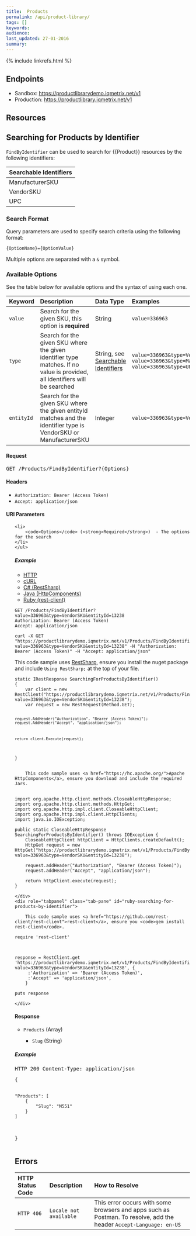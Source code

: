 ```yaml
---
title:  Products
permalink: /api/product-library/
tags: []
keywords: 
audience: 
last_updated: 27-01-2016
summary: 
---
```


<link rel="stylesheet" type="text/css" href="../../css/prism.css">

<script src="../../js/prism.js"></script>


{% include linkrefs.html %}



## Endpoints

* Sandbox: <a href="https://productlibrarydemo.iqmetrix.net/v1">https://productlibrarydemo.iqmetrix.net/v1</a>
* Production: <a href="https://productlibrary.iqmetrix.net/v1">https://productlibrary.iqmetrix.net/v1</a>

## Resources








<h2 id='searching-for-products-by-identifier' class='clickable-header top-level-header'>Searching for Products by Identifier</h2>

`FindByIdentifier` can be used to search for {{Product}} resources by the following identifiers:
 
| Searchable Identifiers |
|:-----------------------|
| ManufacturerSKU |
| VendorSKU |
| UPC |
 
<h3>Search Format</h3>
 
Query parameters are used to specify search criteria using the following format:
 
    {OptionName}={OptionValue}
 
Multiple options are separated with a `&` symbol.
 
<h3>Available Options</h3>
 
See the table below for available options and the syntax of using each one. 
 
| Keyword | Description | Data Type | Examples |
|:--------|:------------|:----------|:---------|
| `value` | Search for the given SKU, this option is **required** | String | `value=336963`|
| `type` | Search for the given SKU where the given identifier type matches. If no value is provided, all identifiers will be searched | String, see [Searchable Identifiers](#searchable-identifiers) |  `value=336963&type=VendorSKU` <br/> `value=336963&type=ManufacturerSKU` <br/> `value=336963&type=UPC`|
| `entityId` | Search for the given SKU where the given entityId matches and the identifier type is VendorSKU or ManufacturerSKU | Integer | `value=336963&type=VendorSKU&entityId=13238` | 


<h4>Request</h4>

<pre>
GET /Products/FindByIdentifier?{Options}
</pre>


<h4>Headers</h4>
<ul><li><code>Authorization: Bearer (Access Token)</code></li><li><code>Accept: application/json</code></li></ul>



<h4>URI Parameters</h4>
<ul>
    
    <li>
        <code>Options</code> (<strong>Required</strong>)  - The options for the search
    </li>
    </ul>



<h5>Example</h5>

<ul class="nav nav-tabs">
    <li class="active"><a href="#http-searching-for-products-by-identifier" data-toggle="tab">HTTP</a></li>
    <li><a href="#curl-searching-for-products-by-identifier" data-toggle="tab">cURL</a></li>
    <li><a href="#csharp-searching-for-products-by-identifier" data-toggle="tab">C# (RestSharp)</a></li>
    <li><a href="#java-searching-for-products-by-identifier" data-toggle="tab">Java (HttpComponents)</a></li>
    <li><a href="#ruby-searching-for-products-by-identifier" data-toggle="tab">Ruby (rest-client)</a></li>
</ul>
<div class="tab-content"> 
    <div role="tabpanel" class="tab-pane active" id="http-searching-for-products-by-identifier">
<pre><code class="language-http">GET /Products/FindByIdentifier?value=336963&type=VendorSKU&entityId=13238
Authorization: Bearer (Access Token)
Accept: application/json
</code><code class="language-csharp"></code></pre>
    </div>
    <div role="tabpanel" class="tab-pane" id="curl-searching-for-products-by-identifier">
<pre><code class="language-http">curl -X GET "https://productlibrarydemo.iqmetrix.net/v1/Products/FindByIdentifier?value=336963&type=VendorSKU&entityId=13238" -H "Authorization: Bearer (Access Token)" -H "Accept: application/json"</code></pre>
    </div>
    <div role="tabpanel" class="tab-pane" id="csharp-searching-for-products-by-identifier">
        This code sample uses <a href="http://restsharp.org/">RestSharp</a>, ensure you install the nuget package and include <code>Using RestSharp;</code> at the top of your file.
<pre><code class="language-csharp">static IRestResponse SearchingForProductsByIdentifier()
{
    var client = new RestClient("https://productlibrarydemo.iqmetrix.net/v1/Products/FindByIdentifier?value=336963&type=VendorSKU&entityId=13238");
    var request = new RestRequest(Method.GET);
     
    request.AddHeader("Authorization", "Bearer (Access Token)"); 
    request.AddHeader("Accept", "application/json"); 

    

    return client.Execute(request);
}</code></pre>
    </div>
    <div role="tabpanel" class="tab-pane" id="java-searching-for-products-by-identifier">

        This code sample uses <a href="https://hc.apache.org/">Apache HttpComponents</a>, ensure you download and include the required Jars.
<pre><code class="language-java">
import org.apache.http.client.methods.CloseableHttpResponse;
import org.apache.http.client.methods.HttpGet;
import org.apache.http.impl.client.CloseableHttpClient;
import org.apache.http.impl.client.HttpClients;
import java.io.IOException;

public static CloseableHttpResponse SearchingForProductsByIdentifier() throws IOException {
    CloseableHttpClient httpClient = HttpClients.createDefault();
    HttpGet request = new HttpGet("https://productlibrarydemo.iqmetrix.net/v1/Products/FindByIdentifier?value=336963&type=VendorSKU&entityId=13238");
     
    request.addHeader("Authorization", "Bearer (Access Token)"); 
    request.addHeader("Accept", "application/json"); 
    
    return httpClient.execute(request);
}</code></pre>
    </div>
    <div role="tabpanel" class="tab-pane" id="ruby-searching-for-products-by-identifier">

        This code sample uses <a href="https://github.com/rest-client/rest-client">rest-client</a>, ensure you <code>gem install rest-client</code>.
<pre><code class="language-ruby">require 'rest-client'



response = RestClient.get 'https://productlibrarydemo.iqmetrix.net/v1/Products/FindByIdentifier?value=336963&type=VendorSKU&entityId=13238', {
     :'Authorization' => 'Bearer (Access Token)',
     :'Accept' => 'application/json',
    } 

puts response</code></pre>
    </div>
</div>



<h4>Response</h4>


<ul><li><code>Products</code> (Array) </li><ul><li><code>Slug</code> (String) </li></ul></ul>

<h5>Example</h5>

<pre>
HTTP 200 Content-Type: application/json
</pre><pre>{
    "Products": [
        {
            "Slug": "M551"
        }
    ]
}</pre>

<h2 id="errors" class="clickable-header top-level-header">Errors</h2>

| HTTP Status Code | Description | How to Resolve |
|:-----------------|:------------|:---------------|
| `HTTP 406` | `Locale not available` | This error occurs with some browsers and apps such as Postman. To resolve, add the header `Accept-Language: en-US` |
